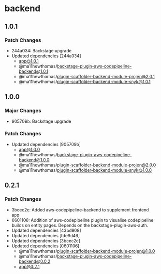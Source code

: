 # backend

## 1.0.1

### Patch Changes

- 244a034: Backstage upgrade
- Updated dependencies [244a034]
  - app@1.0.1
  - @ma11hewthomas/backstage-plugin-aws-codepipeline-backend@1.0.1
  - @ma11hewthomas/plugin-scaffolder-backend-module-projen@2.0.1
  - @ma11hewthomas/plugin-scaffolder-backend-module-snyk@1.0.1

## 1.0.0

### Major Changes

- 905709b: Backstage upgrade

### Patch Changes

- Updated dependencies [905709b]
  - app@1.0.0
  - @ma11hewthomas/backstage-plugin-aws-codepipeline-backend@1.0.0
  - @ma11hewthomas/plugin-scaffolder-backend-module-projen@2.0.0
  - @ma11hewthomas/plugin-scaffolder-backend-module-snyk@1.0.0

## 0.2.1

### Patch Changes

- 3bcec2c: Added aws-codepipeline-backend to supplement frontend app
- 0601106: Addition of aws-codepipeline plugin to visualise codepipeline builds on entity pages. Depends on the backstage-plugin-aws-auth.
- Updated dependencies [43bd908]
- Updated dependencies [fde9d46]
- Updated dependencies [3bcec2c]
- Updated dependencies [0601106]
  - @ma11hewthomas/plugin-scaffolder-backend-module-projen@1.0.0
  - @ma11hewthomas/backstage-plugin-aws-codepipeline-backend@0.0.2
  - app@0.2.1
